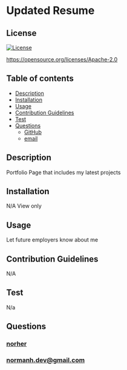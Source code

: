 # Updated Resume

## License

[![License](https://img.shields.io/badge/License-Apache_2.0-blue.svg)](https://opensource.org/licenses/Apache-2.0)

https://opensource.org/licenses/Apache-2.0

## Table of contents

- [Description](#description)
- [Installation](#installation)
- [Usage](#usage)
- [Contribution Guidelines](#contribution-guidelines)
- [Test](#test)
- [Questions](#questions)
  - [GitHub](#github)
  - [email](#email)

## Description

Portfolio Page that includes my latest projects

## Installation

N/A View only

## Usage

Let future employers know about me

## Contribution Guidelines

N/A

## Test

N/a

## Questions

### [norher](https://github.com/norher)

### normanh.dev@gmail.com
